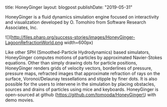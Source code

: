 title: HoneyGingerlayout: blogpostpublishDate: "2019-05-31"HoneyGinger is a fluid dynamics simulation engine focused on interactivity and visualization developed by O. Tomohiro from Software Research Associates, Inc.![](http://files.pharo.org/success-stories/images/HoneyGinger-LagoonRefractionWorld.png width=600px)Like other SPH \(Smoothed-Particle Hydrodynamics\) based simulators, HoneyGinger computes motions of particles by approximated Navier-Stokes equations.Other than simply drawing dots for particle positions, HoneyGinger renders grids of velocity vectors, borderlines of pressure, pressure maps, refracted images that approximate refraction of rays on the surface, Voronoi/Delaunay tessellations and stipple by finer dots. It is also possible for the users to intervene in the simulation by placing obstacles, sources and drains of particles using mice and keyboards.HoneyGinger is open-sourced at github \(https://github.com/tomooda/HoneyGinger\) with demo movies.